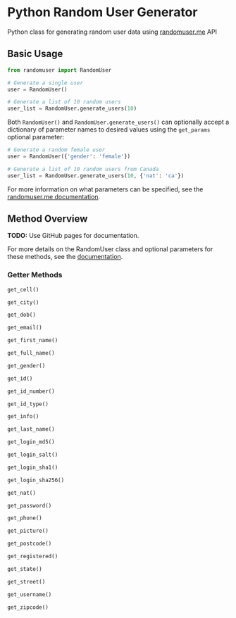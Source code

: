 # Python Random User Generator

Python class for generating random user data using [randomuser.me](https://randomuser.me) API 

## Basic Usage

```python
from randomuser import RandomUser

# Generate a single user
user = RandomUser()

# Generate a list of 10 random users
user_list = RandomUser.generate_users(10)
```

Both `RandomUser()` and `RandomUser.generate_users()` can optionally accept a dictionary of parameter names to desired values using the `get_params` optional parameter:

```python
# Generate a random female user
user = RandomUser({'gender': 'female'})

# Generate a list of 10 random users from Canada
user_list = RandomUser.generate_users(10, {'nat': 'ca'})
```

For more information on what parameters can be specified, see the [randomuser.me documentation](https://randomuser.me/documentation).

## Method Overview

**TODO:** Use GitHub pages for documentation. 

For more details on the RandomUser class and optional parameters for these methods, see the [documentation](docs/build/html/randomuser.html).

### Getter Methods

```python
get_cell()

get_city()

get_dob()

get_email()

get_first_name()

get_full_name()

get_gender()

get_id()

get_id_number()

get_id_type()

get_info()

get_last_name()

get_login_md5()

get_login_salt()

get_login_sha1()

get_login_sha256()

get_nat()

get_password()

get_phone()

get_picture()

get_postcode()

get_registered()

get_state()

get_street()

get_username()

get_zipcode()
```
